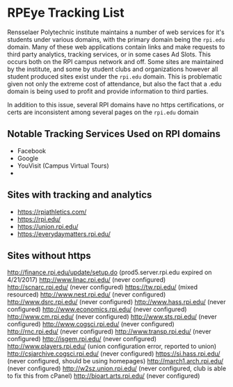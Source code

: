 # RPEye Tracking List

Rensselaer Polytechnic institute maintains a number of web services for it's students under various domains, with the primary domain being the `rpi.edu` domain. Many of these web applications contain links and make requests to third party analytics, tracking services, or in some cases Ad Slots. This occurs both on the RPI campus network and off. Some sites are maintained by the institute, and some by student clubs and organizations however all student produced sites exist under the `rpi.edu` domain. This is problematic given not only the extreme cost of attendance, but also the fact that a .edu domain is being used to profit and provide information to third parties.

In addition to this issue, several RPI domains have no https certifications, or certs are inconsistent among several pages on the `rpi.edu` domain

## Notable Tracking Services Used on RPI domains

- Facebook
- Google
- YouVisit (Campus Virtual Tours)
- 

## Sites with tracking and analytics

- https://rpiathletics.com/
- https://rpi.edu/
- https://union.rpi.edu/
- https://everydaymatters.rpi.edu/

## Sites without https

http://finance.rpi.edu/update/setup.do (prod5.server.rpi.edu expired on 4/‎21/‎2017)
http://www.linac.rpi.edu/ (never configured)
http://scnarc.rpi.edu/ (never configured)
https://tw.rpi.edu/ (mixed resourced)
http://www.nest.rpi.edu/ (never configured)
http://www.dsrc.rpi.edu/ (never configured)
http://www.hass.rpi.edu/ (never configured)
http://www.economics.rpi.edu/ (never configured)
http://www.cm.rpi.edu/ (never configured)
http://www.sts.rpi.edu/ (never configured)
http://www.cogsci.rpi.edu/ (never configured)
http://rnc.rpi.edu/ (never configured)
http://www.transp.rpi.edu/ (never configured)
http://isgem.rpi.edu/ (never configured)
http://www.players.rpi.edu/ (union configuration error, reported to union)
http://csjarchive.cogsci.rpi.edu/ (never configured)
https://si.hass.rpi.edu/ (never configured, should be using homepages)
http://march1.arch.rpi.edu/ (never configured)
http://w2sz.union.rpi.edu/ (never configured, club is able to fix this from cPanel)
http://bioart.arts.rpi.edu/ (never configured)



